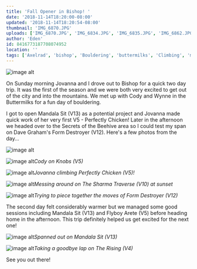 ```yaml
---
title: 'Fall Opener in Bishop! '
date: '2018-11-14T18:20:00-08:00'
updated: '2018-11-14T18:20:54-08:00'
thumbnail: 'IMG_6870.JPG'
uploads: ['IMG_6870.JPG', 'IMG_6834.JPG', 'IMG_6835.JPG', 'IMG_6862.JPG', 'IMG_1953.jpg', 'IMG_1929.jpg', 'IMG_6939%202.jpg', 'IMG_6916%202.jpg']
author: 'Eden'
id: 8416773187708074952
location: ''
tags: ['Axelrad', 'bishop', 'Bouldering', 'buttermilks', 'Climbing', 'mandala', 'perfectly chicken', 'sierra nevada']
---
```


![image alt](uploads/IMG_6870.JPG)

On Sunday morning Jovanna and I drove out to Bishop for a quick two day trip. It was the first of the season and we were both very excited to get out of the city and into the mountains. We met up with Cody and Wynne in the Buttermilks for a fun day of bouldering.

I got to open Mandala Sit (V13) as a potential project and Jovanna made quick work of her very first V5 - Perfectly Chicken! Later in the afternoon we headed over to the Secrets of the Beehive area so I could test my span on Dave Graham's Form Destroyer (V12). Here's a few photos from the day...

![image alt](uploads/IMG_6834.JPG)

![image alt](uploads/IMG_6835.JPG)*Cody on Knobs (V5)*

![image alt](uploads/IMG_6862.JPG)*Jovanna climbing Perfectly Chicken (V5)!*

![image alt](uploads/IMG_1953.jpg)*Messing around on The Sharma Traverse (V10) at sunset*

![image alt](uploads/IMG_1929.jpg)*Trying to piece together the moves of Form Destroyer (V12)*

The second day felt considerably warmer but we managed some good sessions including Mandala Sit (V13) and Flyboy Arete (V5) before heading home in the afternoon. This trip definitely helped us get excited for the next one!

![image alt](uploads/IMG_6939%202.jpg)*Spanned out on Mandala Sit (V13)*

![image alt](uploads/IMG_6916%202.jpg)*Taking a goodbye lap on The Rising (V4)*

See you out there!
